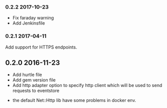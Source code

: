 ### 0.2.2 2017-10-23
* Fix faraday warning
* Add Jenkinsfile


### 0.2.1 2017-04-11
Add support for HTTPS endpoints.


## 0.2.0 2016-11-23
* Add hurtle file
* Add gem version file
* Add http adapter option to specify http client which will be used to send requests to eventstore
- the default Net::Http lib have some problems in docker env.


